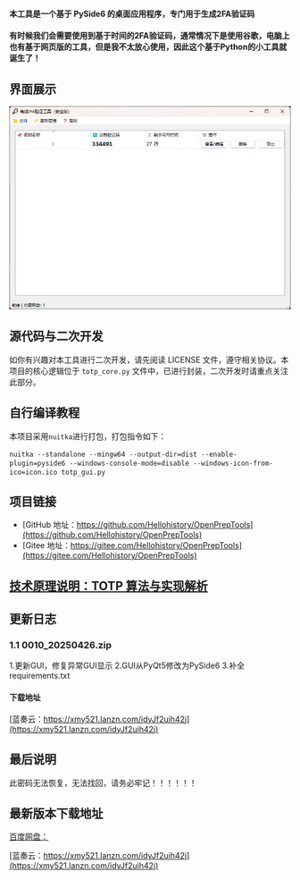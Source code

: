 #### 本工具是一个基于 PySide6 的桌面应用程序，专门用于生成2FA验证码  
  
#### 有时候我们会需要使用到基于时间的2FA验证码，通常情况下是使用谷歌，电脑上也有基于网页版的工具，但是我不太放心使用，因此这个基于Python的小工具就诞生了！
## 界面展示  

![软件运行界面](image/离线2FA验证工具运行界面.png)  

## 源代码与二次开发  

如你有兴趣对本工具进行二次开发，请先阅读 LICENSE 文件，遵守相关协议。本项目的核心逻辑位于 `totp_core.py` 文件中，已进行封装，二次开发时请重点关注此部分。 

## 自行编译教程

本项目采用`nuitka`进行打包，打包指令如下：

```angular2html
nuitka --standalone --mingw64 --output-dir=dist --enable-plugin=pyside6 --windows-console-mode=disable --windows-icon-from-ico=icon.ico totp_gui.py 
```

## 项目链接  

- [GitHub 地址：https://github.com/Hellohistory/OpenPrepTools](https://github.com/Hellohistory/OpenPrepTools)  
- [Gitee 地址：https://gitee.com/Hellohistory/OpenPrepTools](https://gitee.com/Hellohistory/OpenPrepTools)  

## [技术原理说明：TOTP 算法与实现解析](TechnicalPrinciples/TOTP%20算法与实现解析.md)

## 更新日志
### 1.1 0010_20250426.zip
1.更新GUI，修复异常GUI显示
2.GUI从PyQt5修改为PySide6
3.补全requirements.txt
#### 下载地址
[蓝奏云：https://xmy521.lanzn.com/idyJf2uih42j](https://xmy521.lanzn.com/idyJf2uih42j)

## 最后说明  

此密码无法恢复，无法找回，请务必牢记！！！！！！

## 最新版本下载地址

[百度网盘：]()

[蓝奏云：https://xmy521.lanzn.com/idyJf2uih42j](https://xmy521.lanzn.com/idyJf2uih42j)
